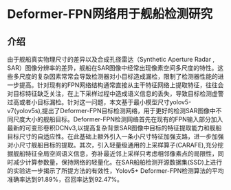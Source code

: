 # Deformer-FPN网络用于舰船检测研究
## 介绍

由于舰船真实物理尺寸的差异以及合成孔径雷达（Synthetic Aperture Radar , SAR）图像分辨率的差异，舰船在SAR图像中经常出现像素空间多尺度的特性。这些多尺度的复杂因素常常会导致检测器对小目标造成漏检，限制了检测器性能的进一步提高。针对现有的FPN网络结构通常直接从主干特征网络上提取特征，往往会对目标特征缺乏关注，在上下采样过程中造成语义信息的丢失，导致目标检测虚警过高或者小目标漏检。针对这一问题，本文基于最小模型尺寸yolov5-v7(yolov5s),提出了Deformer-FPN目标检测网络，用于更好的检测SAR图像中不同尺度大小的舰船目标。Deformer-FPN检测网络首先在现有的FPN输入部分加入最新的可变形卷积DCNv3,以提高复杂背景SAR图像中目标的特征提取能力和舰船目标尺寸的自适应性。在此基础上额外引入一条小尺寸特征加强支路，进一步加强对小尺寸舰船目标的提取。其次，引入轻量级通用的上采样算子(CARAFE),充分挖掘舰船特征全局空间语义信息，弥补最近邻上采样只考虑相邻像素点的局限性，同时减少计算参数量，保持网络的轻量化。在SAR船舶检测开源数据集(SSD)上进行的实验进一步揭示了所提方法的有效性，Yolov5+ Deformer-FPN检测算法的平均准确率达到91.89%，召回率达到92.47%。